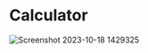 # Calculator
![Screenshot 2023-10-18 1429325](https://github.com/ayushlab4/Calculator/assets/80815483/c8a9ac63-91f5-4c98-8d26-ead124e22109)
